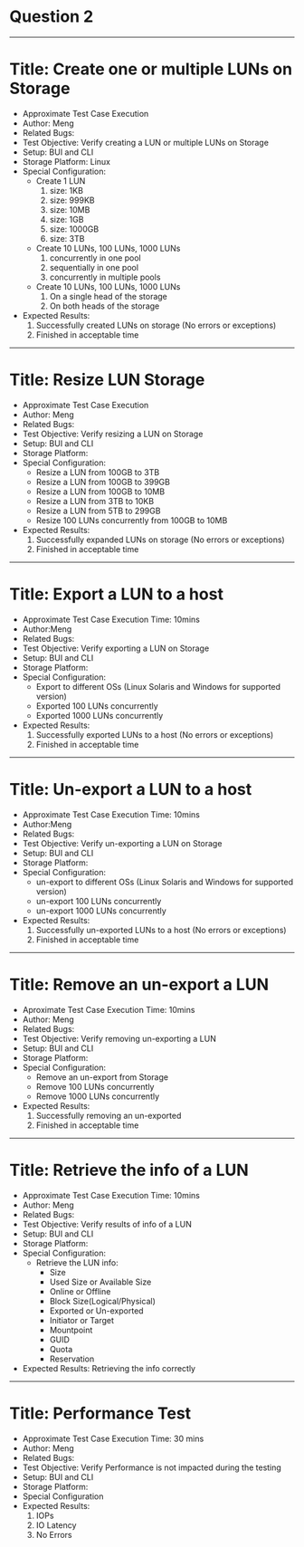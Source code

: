 Question 2
====

***
# Title: Create one or multiple LUNs on Storage
* Approximate Test Case Execution
* Author: Meng
* Related Bugs:
* Test Objective: Verify creating a LUN or multiple LUNs on Storage
* Setup: BUI and CLI 
* Storage Platform: Linux
* Special Configuration:
    * Create 1 LUN
        1. size: 1KB
        2. size: 999KB
        3. size: 10MB
        4. size: 1GB
        5. size: 1000GB
        6. size: 3TB
    * Create 10 LUNs, 100 LUNs, 1000 LUNs
        1. concurrently in one pool
        2. sequentially in one pool
        3. concurrently in multiple pools
    * Create 10 LUNs, 100 LUNs, 1000 LUNs
        1. On a single head of the storage
        2. On both heads of the storage
* Expected Results:
    1. Successfully created LUNs on storage (No errors or exceptions)
    2. Finished in acceptable time

***
# Title: Resize LUN Storage
* Approximate Test Case Execution
* Author: Meng
* Related Bugs:
* Test Objective: Verify resizing a LUN  on Storage
* Setup: BUI and CLI 
* Storage Platform:
* Special Configuration:
    * Resize a LUN from 100GB to 3TB
    * Resize a LUN from 100GB to 399GB
    * Resize a LUN from 100GB to 10MB
    * Resize a LUN from 3TB to 10KB
    * Resize a LUN from 5TB to 299GB
    * Resize 100 LUNs concurrently from 100GB to 10MB
* Expected Results:
    1. Successfully expanded LUNs on storage (No errors or exceptions)
    2. Finished in acceptable time

***
# Title: Export a LUN to a host
* Approximate Test Case Execution Time: 10mins
* Author:Meng
* Related Bugs:
* Test Objective: Verify exporting a LUN  on Storage
* Setup: BUI and CLI 
* Storage Platform:
* Special Configuration:
    * Export to different OSs (Linux Solaris and Windows for supported version)
    * Exported 100 LUNs concurrently
    * Exported 1000 LUNs concurrently
* Expected Results:
    1. Successfully exported LUNs to a host (No errors or exceptions)
    2. Finished in acceptable time

***
# Title: Un-export a LUN to a host
* Approximate Test Case Execution Time: 10mins
* Author:Meng
* Related Bugs:
* Test Objective: Verify un-exporting a LUN  on Storage
* Setup: BUI and CLI 
* Storage Platform:
* Special Configuration:
    * un-export to different OSs (Linux Solaris and Windows for supported version)
    * un-export 100 LUNs concurrently
    * un-export 1000 LUNs concurrently
* Expected Results:
    1. Successfully un-exported LUNs to a host (No errors or exceptions)
    2. Finished in acceptable time


*** 
# Title: Remove an un-export a LUN 
* Aproximate Test Case Execution Time: 10mins
* Author: Meng
* Related Bugs:
* Test Objective: Verify removing un-exporting a LUN 
* Setup: BUI and CLI 
* Storage Platform:
* Special Configuration:
    * Remove an un-export from Storage 
    * Remove 100 LUNs concurrently
    * Remove 1000 LUNs concurrently
* Expected Results:
    1. Successfully removing an un-exported 
    2. Finished in acceptable time

***
# Title: Retrieve the info of a LUN
* Approximate Test Case Execution Time: 10mins
* Author: Meng
* Related Bugs:
* Test Objective: Verify results of info of a LUN 
* Setup: BUI and CLI 
* Storage Platform:
* Special Configuration:
    * Retrieve the LUN info:
        * Size
        * Used Size or Available Size
        * Online or Offline
        * Block Size(Logical/Physical)
        * Exported or Un-exported
        * Initiator or Target
        * Mountpoint
        * GUID
        * Quota
        * Reservation
* Expected Results: Retrieving the info correctly

***
# Title: Performance Test 
* Approximate Test Case Execution Time: 30 mins
* Author: Meng
* Related Bugs:
* Test Objective: Verify Performance is not impacted during the testing
* Setup: BUI and CLI 
* Storage Platform:
* Special Configuration
* Expected Results:
    1. IOPs
    2. IO Latency
    3. No Errors

